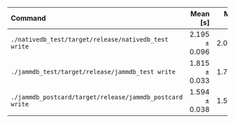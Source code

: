 | Command | Mean [s] | Min [s] | Max [s] | Relative |
|:---|---:|---:|---:|---:|
| `./nativedb_test/target/release/nativedb_test write` | 2.195 ± 0.096 | 2.072 | 2.318 | 1.38 ± 0.07 |
| `./jammdb_test/target/release/jammdb_test write` | 1.815 ± 0.033 | 1.779 | 1.874 | 1.14 ± 0.03 |
| `./jammdb_postcard/target/release/jammdb_postcard write` | 1.594 ± 0.038 | 1.545 | 1.634 | 1.00 |
